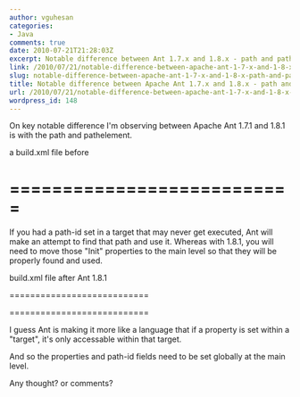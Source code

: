 ```yaml
---
author: vguhesan
categories:
- Java
comments: true
date: 2010-07-21T21:28:03Z
excerpt: Notable difference between Ant 1.7.x and 1.8.x - path and pathelement
link: /2010/07/21/notable-difference-between-apache-ant-1-7-x-and-1-8-x-path-and-pathelement/
slug: notable-difference-between-apache-ant-1-7-x-and-1-8-x-path-and-pathelement
title: Notable difference between Apache Ant 1.7.x and 1.8.x - path and pathelement
url: /2010/07/21/notable-difference-between-apache-ant-1-7-x-and-1-8-x-path-and-pathelement/
wordpress_id: 148
---
```


On key notable difference I'm observing between Apache Ant 1.7.1 and 1.8.1 is with the path and pathelement.

a build.xml file before

===========================
<target name="init">
     <property name="web.dir" value="web" />
     <path id="servlet.class.path">
        <pathelement location="${TOMCAT_HOME}/lib/servlet.jar" />       
    </path>
</target>
===========================

If you had a path-id set in a target that may never get executed, Ant will make an attempt to find that path and use it. Whereas with 1.8.1, you will need to move those "Init" properties to the main level so that they will be properly found and used.

build.xml file after Ant 1.8.1

===========================
<property name="web.dir" value="web" />
<path id="servlet.class.path">
    <pathelement location="${TOMCAT_HOME}/lib/servlet.jar" />       
</path>

<target name="init">
</target>
===========================

I guess Ant is making it more like a language that if a property is set within a "target", it's only accessable within that target.

And so the properties and path-id fields need to be set globally at the main level.

Any thought? or comments?
